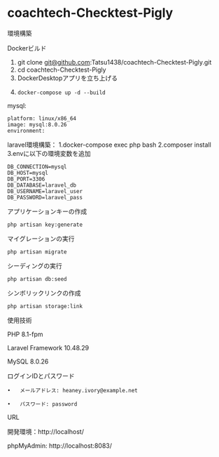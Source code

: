 # coachtech-Checktest-Pigly
環境構築

  Dockerビルド
  1. git clone git@github.com:Tatsu1438/coachtech-Checktest-Pigly.git
  2. cd coachtech-Checktest-Pigly
  3. DockerDesktopアプリを立ち上げる
  4.     docker-compose up -d --build

mysql:

    platform: linux/x86_64
    image: mysql:8.0.26
    environment:

laravel環境構築：
1.docker-compose exec php bash
2.composer install
3.envに以下の環境変数を追加

    DB_CONNECTION=mysql
    DB_HOST=mysql
    DB_PORT=3306
    DB_DATABASE=laravel_db
    DB_USERNAME=laravel_user
    DB_PASSWORD=laravel_pass

  アプリケーションキーの作成
  
    php artisan key:generate 

マイグレーションの実行
    
    php artisan migrate

シーディングの実行

    php artisan db:seed

シンボリックリンクの作成

    php artisan storage:link

使用技術

PHP 8.1-fpm

Laravel Framework 10.48.29

MySQL 8.0.26


ログインIDとパスワード

	•	メールアドレス: heaney.ivory@example.net

	•	パスワード: password

URL

開発環境：http://localhost/

phpMyAdmin: http://localhost:8083/
